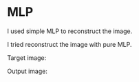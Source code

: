 # MLP
I used simple MLP to reconstruct the image. 

I tried reconstruct the image with pure MLP. 

Target image:


Output image:

